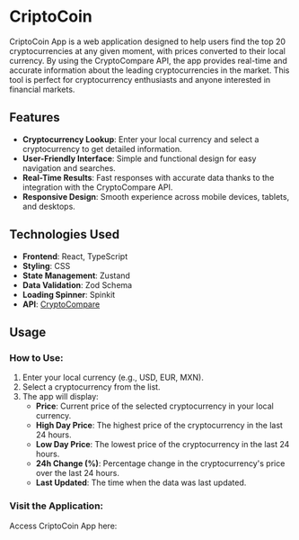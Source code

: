 # CriptoCoin

CriptoCoin App is a web application designed to help users find the top 20 cryptocurrencies at any given moment, with prices converted to their local currency. By using the CryptoCompare API, the app provides real-time and accurate information about the leading cryptocurrencies in the market. This tool is perfect for cryptocurrency enthusiasts and anyone interested in financial markets.

## Features

- **Cryptocurrency Lookup**: Enter your local currency and select a cryptocurrency to get detailed information.
- **User-Friendly Interface**: Simple and functional design for easy navigation and searches.
- **Real-Time Results**: Fast responses with accurate data thanks to the integration with the CryptoCompare API.
- **Responsive Design**: Smooth experience across mobile devices, tablets, and desktops.

## Technologies Used

- **Frontend**: React, TypeScript
- **Styling**: CSS
- **State Management**: Zustand
- **Data Validation**: Zod Schema
- **Loading Spinner**: Spinkit
- **API**: [CryptoCompare](https://min-api.cryptocompare.com/documentation?key=Price&cat=multipleSymbolsFullPriceEndpoint)

## Usage

### How to Use:

1. Enter your local currency (e.g., USD, EUR, MXN).
2. Select a cryptocurrency from the list.
3. The app will display:
   - **Price**: Current price of the selected cryptocurrency in your local currency.
   - **High Day Price**: The highest price of the cryptocurrency in the last 24 hours.
   - **Low Day Price**: The lowest price of the cryptocurrency in the last 24 hours.
   - **24h Change (%)**: Percentage change in the cryptocurrency's price over the last 24 hours.
   - **Last Updated**: The time when the data was last updated.

### Visit the Application:

Access CriptoCoin App here:
